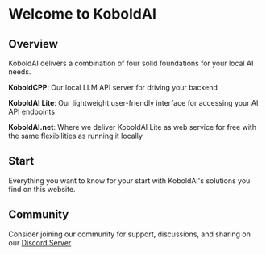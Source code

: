 # Welcome to KoboldAI

## Overview

KoboldAI delivers a combination of four solid foundations for your local AI needs.

**KoboldCPP**: 
   Our local LLM API server for driving your backend

**KoboldAI Lite**: 
   Our lightweight user-friendly interface for accessing your AI API endpoints

**KoboldAI.net**:
   Where we deliver KoboldAI Lite as web service for free with the same flexibilities as running it locally

## Start

Everything you want to know for your start with KoboldAI's solutions you find on this website.

## Community

Consider joining our community for support, discussions, and sharing on our [Discord Server](https://discord.gg/koboldai)
